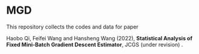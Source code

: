 # MGD

This repository collects the codes and data for paper 

Haobo Qi, Feifei Wang and Hansheng Wang (2022), __Statistical Analysis of Fixed Mini-Batch Gradient
Descent Estimator__, JCGS (under revision) .
